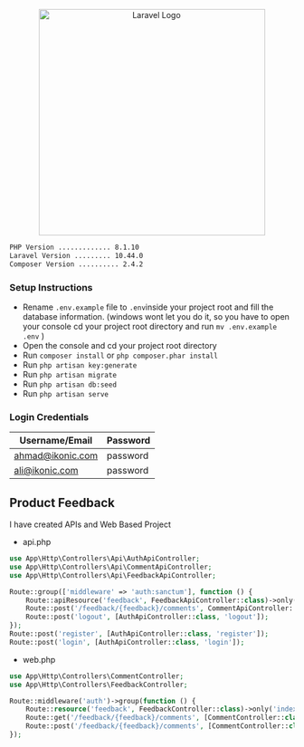 <p align="center"><a href="https://laravel.com" target="_blank"><img src="https://raw.githubusercontent.com/laravel/art/master/logo-lockup/5%20SVG/2%20CMYK/1%20Full%20Color/laravel-logolockup-cmyk-red.svg" width="400" alt="Laravel Logo"></a></p>




```bash
PHP Version ............. 8.1.10  
Laravel Version ......... 10.44.0  
Composer Version .......... 2.4.2  
```

### Setup Instructions
- Rename `.env.example` file to `.env`inside your project root and fill the database information.
  (windows wont let you do it, so you have to open your console cd your project root directory and run `mv .env.example .env` )
- Open the console and cd your project root directory
- Run `composer install` or ```php composer.phar install```
- Run `php artisan key:generate`
- Run `php artisan migrate`
- Run `php artisan db:seed`
- Run `php artisan serve`


### Login Credentials
| Username/Email   | Password    | 
|------------------|-------------|
| ahmad@ikonic.com | password    |
| ali@ikonic.com   | password    |



## Product Feedback


I have created APIs and Web Based Project 


- api.php
```php
use App\Http\Controllers\Api\AuthApiController;
use App\Http\Controllers\Api\CommentApiController;
use App\Http\Controllers\Api\FeedbackApiController;

Route::group(['middleware' => 'auth:sanctum'], function () {
    Route::apiResource('feedback', FeedbackApiController::class)->only('index', 'store');
    Route::post('/feedback/{feedback}/comments', CommentApiController::class);
    Route::post('logout', [AuthApiController::class, 'logout']);
});
Route::post('register', [AuthApiController::class, 'register']);
Route::post('login', [AuthApiController::class, 'login']);
```


- web.php
```php
use App\Http\Controllers\CommentController;
use App\Http\Controllers\FeedbackController;

Route::middleware('auth')->group(function () {
    Route::resource('feedback', FeedbackController::class)->only('index', 'store', 'create');
    Route::get('/feedback/{feedback}/comments', [CommentController::class, 'create'])->name('comment.create');
    Route::post('/feedback/{feedback}/comments', [CommentController::class, 'store'])->name('comment.store');
});
```


